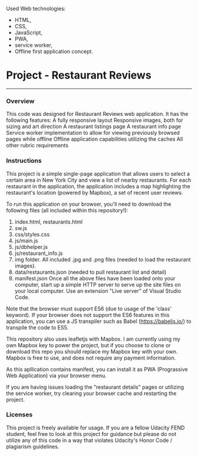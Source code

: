 Used Web technologies: 
- HTML, 
- CSS, 
- JavaScript,
- PWA, 
- service worker, 
- Offline first application concept.

# Project - Restaurant Reviews
---

### Overview

This code was designed for Restaurant Reviews web application. It has the following features:
A fully responsive layout
Responsive images, both for sizing and art direction
A restaurant listings page
A restaurant info page
Service worker implementation to allow for viewing previously browsed pages while offline
Offline application capabilities utilizing the caches 
All other rubric requirements

### Instructions
This project is a simple single-page application that allows users to select a certain area in New York City and view a list of nearby restaurants. For each restaurant in the application, the application includes a map highlighting the restaurant's location (powered by Mapbox), a set of recent user reviews.

To run this application on your browser, you'll need to download the following files (all included within this repository!):

1. index.html, restaurants.html
2. sw.js
3. css/styles.css
4. js/main.js
5. js/dbhelper.js
6. js/restaurant_info.js
7. img folder. All included .jpg and .png files (needed to load the restaurant images).
8. data/restaurants.json (needed to pull restaurant list and detail)
9. manifest.json
Once all the above files have been loaded onto your computer, start up a simple HTTP server to serve up the site files on your local computer. Use an extension "Live server" of Visual Studio Code.

Note that the browser must support ES6 (due to usage of the 'class' keyword). If your browser does not support the ES6 features in this application, you can use a JS transpiler such as Babel (https://babeljs.io/) to transpile the code to ES5.

This repository also uses leafletjs with Mapbox. I am currently using my own Mapbox key to power the project, but if you choose to clone or download this repo you should replace my Mapbox key with your own. Mapbox is free to use, and does not require any payment information.

As this apllication contains manifest, you can install it as PWA (Prograssive Web Application) via your browser menu.

If you are having issues loading the "restaurant details" pages or utilizing the service worker, try clearing your browser cache and restarting the project.

### Licenses

This project is freely available for usage. If you are a fellow Udacity FEND student, feel free to look at this project for guidance but please do not utilize any of this code in a way that violates Udacity's Honor Code / plagiarism guidelines.